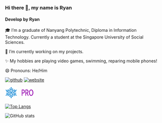 ### Hi there 👋, my name is Ryan
#### Develop by Ryan
🎓 I’m a graduate of Nanyang Polytechnic, Diploma in Information Technology. Currently a student at the Singapore University of Social Sciences.

🔭 I’m currently working on my projects.

✨ My hobbies are playing video games, swimming, reparing mobile phones!

😄 Pronouns: He/Him 




[<img src='https://cdn.jsdelivr.net/npm/simple-icons@3.0.1/icons/github.svg' alt='github' height='40'>](https://github.com/shadowwalker0222)  [<img src='https://cdn.jsdelivr.net/npm/simple-icons@3.0.1/icons/icloud.svg' alt='website' height='40'>](https://github.com/shadowwalker0222)  

<a href='https://archiveprogram.github.com/'><img src='https://raw.githubusercontent.com/acervenky/animated-github-badges/master/assets/acbadge.gif' width='40' height='40'></a> <a href='https://github.com/pricing'><img src='https://raw.githubusercontent.com/acervenky/animated-github-badges/master/assets/pro.gif' width='40' height='40'></a> 

[![Top Langs](https://github-readme-stats.vercel.app/api/top-langs/?username=shadowwalker0222)](https://github.com/anuraghazra/github-readme-stats)

![GitHub stats](https://github-readme-stats.vercel.app/api?username=shadowwalker0222&show_icons=true)  


